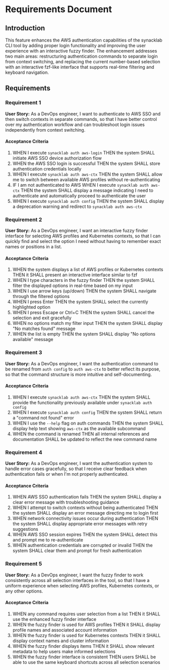# Requirements Document

## Introduction

This feature enhances the AWS authentication capabilities of the synacklab CLI tool by adding proper login functionality and improving the user experience with an interactive fuzzy finder. The enhancement addresses two main areas: restructuring authentication commands to separate login from context switching, and replacing the current number-based selection with an interactive fzf-like interface that supports real-time filtering and keyboard navigation.

## Requirements

### Requirement 1

**User Story:** As a DevOps engineer, I want to authenticate to AWS SSO and then switch contexts in separate commands, so that I have better control over my authentication workflow and can troubleshoot login issues independently from context switching.

#### Acceptance Criteria

1. WHEN I execute `synacklab auth aws-login` THEN the system SHALL initiate AWS SSO device authorization flow
2. WHEN the AWS SSO login is successful THEN the system SHALL store authentication credentials locally
3. WHEN I execute `synacklab auth aws-ctx` THEN the system SHALL allow me to switch between available AWS profiles without re-authenticating
4. IF I am not authenticated to AWS WHEN I execute `synacklab auth aws-ctx` THEN the system SHALL display a message indicating I need to authenticate and automatically proceed to authenticate the user
5. WHEN I execute `synacklab auth config` THEN the system SHALL display a deprecation warning and redirect to `synacklab auth aws-ctx`

### Requirement 2

**User Story:** As a DevOps engineer, I want an interactive fuzzy finder interface for selecting AWS profiles and Kubernetes contexts, so that I can quickly find and select the option I need without having to remember exact names or positions in a list.

#### Acceptance Criteria

1. WHEN the system displays a list of AWS profiles or Kubernetes contexts THEN it SHALL present an interactive interface similar to fzf
2. WHEN I type characters in the fuzzy finder THEN the system SHALL filter the displayed options in real-time based on my input
3. WHEN I use arrow keys (up/down) THEN the system SHALL navigate through the filtered options
4. WHEN I press Enter THEN the system SHALL select the currently highlighted option
5. WHEN I press Escape or Ctrl+C THEN the system SHALL cancel the selection and exit gracefully
6. WHEN no options match my filter input THEN the system SHALL display "No matches found" message
7. WHEN the list is empty THEN the system SHALL display "No options available" message

### Requirement 3

**User Story:** As a DevOps engineer, I want the authentication command to be renamed from `auth config` to `auth aws-ctx` to better reflect its purpose, so that the command structure is more intuitive and self-documenting.

#### Acceptance Criteria

1. WHEN I execute `synacklab auth aws-ctx` THEN the system SHALL provide the functionality previously available under `synacklab auth config`
2. WHEN I execute `synacklab auth config` THEN the system SHALL return a "command not found" error
3. WHEN I use the `--help` flag on auth commands THEN the system SHALL display help text showing `aws-ctx` as the available subcommand
4. WHEN the command is renamed THEN all internal references and documentation SHALL be updated to reflect the new command name

### Requirement 4

**User Story:** As a DevOps engineer, I want the authentication system to handle error cases gracefully, so that I receive clear feedback when authentication fails or when I'm not properly authenticated.

#### Acceptance Criteria

1. WHEN AWS SSO authentication fails THEN the system SHALL display a clear error message with troubleshooting guidance
2. WHEN I attempt to switch contexts without being authenticated THEN the system SHALL display an error message directing me to login first
3. WHEN network connectivity issues occur during authentication THEN the system SHALL display appropriate error messages with retry suggestions
4. WHEN AWS SSO session expires THEN the system SHALL detect this and prompt me to re-authenticate
5. WHEN authentication credentials are corrupted or invalid THEN the system SHALL clear them and prompt for fresh authentication

### Requirement 5

**User Story:** As a DevOps engineer, I want the fuzzy finder to work consistently across all selection interfaces in the tool, so that I have a uniform experience when selecting AWS profiles, Kubernetes contexts, or any other options.

#### Acceptance Criteria

1. WHEN any command requires user selection from a list THEN it SHALL use the enhanced fuzzy finder interface
2. WHEN the fuzzy finder is used for AWS profiles THEN it SHALL display profile names and associated account information
3. WHEN the fuzzy finder is used for Kubernetes contexts THEN it SHALL display context names and cluster information
4. WHEN the fuzzy finder displays items THEN it SHALL show relevant metadata to help users make informed selections
5. WHEN the fuzzy finder interface is consistent THEN users SHALL be able to use the same keyboard shortcuts across all selection scenarios